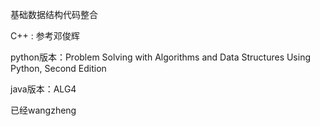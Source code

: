 基础数据结构代码整合


C++  :  参考邓俊辉

python版本：Problem Solving with Algorithms and Data Structures   Using Python, Second Edition

java版本：ALG4

已经wangzheng
